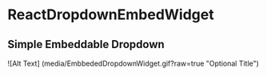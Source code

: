 # ReactDropdownEmbedWidget
## Simple Embeddable Dropdown

![Alt Text] (media/EmbbededDropdownWidget.gif?raw=true "Optional Title")
